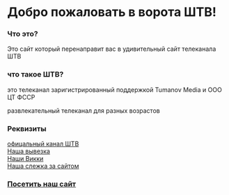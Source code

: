 <h1>Добро пожаловать в ворота ШТВ!</h1>
<h3>Что это?</h3>
<p>Это сайт который перенаправит вас в удивительный сайт телеканала ШТВ</p>
<h3>что такое ШТВ?</h3>
<p>это телеканал заригистрированный поддержкой Tumanov Media и ООО ЦТ ФССР</p>
<p>развлекательный телеканал для разных возрастов</p>
<h3>Реквизиты</h3>
<a href="">офицальный канал ШТВ</a>
<br>
<a href="">Наша вывезка</a>
<br>
<a href="">Наши Викки</a>
<br>
<a href="">Наша слежка за сайтом</a>
<h3><a href="">Посетить наш сайт</a></h3>
